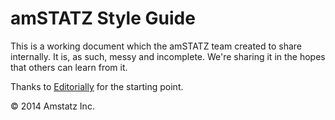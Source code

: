amSTATZ Style Guide
===================

This is a working document which the amSTATZ team created to share internally. It is, as such, messy and incomplete. We're sharing it in the hopes that others can learn from it. 

Thanks to [Editorially](https://github.com/Editorially/styleguide) for the starting point.

© 2014 Amstatz Inc.
